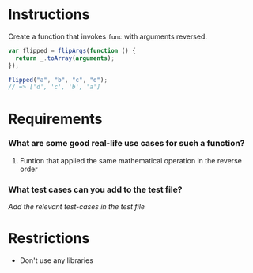 # Instructions

Create a function that invokes `func` with arguments reversed.

```js
var flipped = flipArgs(function () {
  return _.toArray(arguments);
});

flipped("a", "b", "c", "d");
// => ['d', 'c', 'b', 'a']
```

# Requirements

### **What are some good real-life use cases for such a function?**

1. Funtion that applied the same mathematical operation in the reverse order

### **What test cases can you add to the test file?**

_Add the relevant test-cases in the test file_

# Restrictions

- Don't use any libraries
